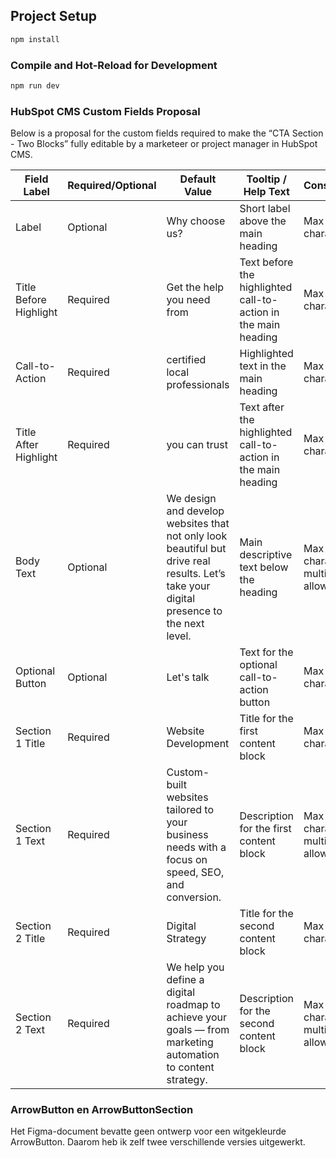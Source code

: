 ## Project Setup

```sh
npm install
```

### Compile and Hot-Reload for Development

```sh
npm run dev
```

### HubSpot CMS Custom Fields Proposal

Below is a proposal for the custom fields required to make the “CTA Section - Two Blocks” fully editable by a marketeer or project manager in HubSpot CMS.

| Field Label                | Required/Optional | Default Value                                      | Tooltip / Help Text                                               | Constraints                                  |
|----------------------------|-------------------|----------------------------------------------------|-------------------------------------------------------------------|----------------------------------------------|
| Label                      | Optional          | Why choose us?                                     | Short label above the main heading                                | Max 50 characters                            |
| Title Before Highlight     | Required          | Get the help you need from                         | Text before the highlighted call-to-action in the main heading    | Max 100 characters                           |
| Call-to-Action             | Required          | certified local professionals                      | Highlighted text in the main heading                              | Max 60 characters                            |
| Title After Highlight      | Required          | you can trust                                      | Text after the highlighted call-to-action in the main heading     | Max 100 characters                           |
| Body Text                  | Optional          | We design and develop websites that not only look beautiful but drive real results. Let’s take your digital presence to the next level. | Main descriptive text below the heading                           | Max 300 characters, multiline allowed        |
| Optional Button            | Optional          | Let's talk                                         | Text for the optional call-to-action button                       | Max 30 characters                            |
| Section 1 Title            | Required          | Website Development                                | Title for the first content block                                 | Max 60 characters                            |
| Section 1 Text             | Required          | Custom-built websites tailored to your business needs with a focus on speed, SEO, and conversion. | Description for the first content block                           | Max 200 characters, multiline allowed        |
| Section 2 Title            | Required          | Digital Strategy                                   | Title for the second content block                                | Max 60 characters                            |
| Section 2 Text             | Required          | We help you define a digital roadmap to achieve your goals — from marketing automation to content strategy. | Description for the second content block                          | Max 200 characters, multiline allowed        |


### ArrowButton en ArrowButtonSection

Het Figma-document bevatte geen ontwerp voor een witgekleurde ArrowButton. Daarom heb ik zelf twee verschillende versies uitgewerkt.